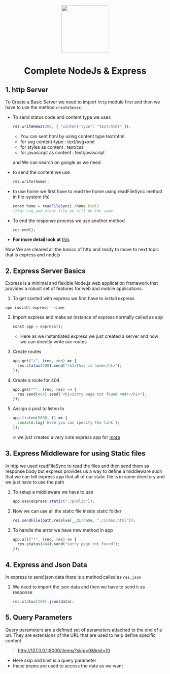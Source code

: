 <div align="center">
<img src="https://miro.medium.com/max/1400/1*8ETcaw-gA1dYW4EFxqGK3w.png" width="150"/>
<h1>Complete NodeJs & Express</h1>
</div>

## 1. http Server

To Create a Basic Server we need to import `http` module first and then we have to use the method `createSever`.

- To send status code and content type we uses

  ```js
  res.writeHead(200, { "content-type": "text/html" });
  ```

  - You can sent html by using content type text/html
  - for svg content-type : text/svg+xml
  - for styles as content : text/css
  - for javascript as content : text/javascript

  and We can search on google as we need

- to send the content we use
  ```js
  res.write(home);
  ```
- to use home we first have to read the home using readFileSync method in file-system (fs)

  ```js
  const home = readFileSync(./home.html)
  //for svg and other file we will do the same
  ```

- To end the response process we use another method
  ```js
  res.end();
  ```
- **For more detail look at** [this](./02-http-app.js)

Now We are cleared all the basics of http and ready to move to next topic that is express and nodejs

## 2. Express Server Basics

Express is a minimal and flexible Node.js web application framework that provides a robust set of features for web and mobile applications.

1. To get started with express we first have to install express

```npm
npm install express --save
```

2. Import express and make an instance of express normally called as app

   ```js
   const app = express();
   ```

   - Here as we instantiated express we just created a server and now we can directly write our routes

3. Create routes
   ```js
   app.get("/", (req, res) => {
     res.status(200).send("<h1>This is home</h1>");
   });
   ```
4. Create a route for 404

   ```js
   app.get("*", (req, res) => {
     res.send(404).send("<h1>Sorry page not found 404!</h1>");
   });
   ```

5. Assign a post to listen to

   ```js
   app.listen(5000, () => {
     console.log(`here you can specify the link`);
   });
   ```

   🔥 we just created a very cute express app
   for [more](./03-express-basics.js)

## 3. Express Middleware for using Static files

In http we used readFileSync to read the files and then send them as response body but express provides us a way to define a middleware such that we can tell express app that all of our static file is in some directory and we just have to use the path

1. To setup a middleware we have to use

   ```js
   app.use(express.static("./public"));
   ```

2. Now we can use all the static file inside static folder

   ```js
   res.sendFile(path.resolve(__dirname, "./index.html"));
   ```

3. To handle the error we have new method in app

   ```js
   app.all("*", (req, res) => {
     res.status(404).send("sorry page not found");
   });
   ```

## 4. Express and Json Data

In express to send json data there is a method called as `res.json`

1. We need to import the json data and then we have to send it as response
   ```js
   res.status(200).json(data);
   ```

## 5. Query Parameters

Query parameters are a defined set of parameters attached to the end of a url. They are extensions of the URL that are used to help define specific content

> http://127.0.0.1:8000/items/?skip=0&limit=10

- Here skip and limit is a query parameter
- these prams are used to access the data as we want
